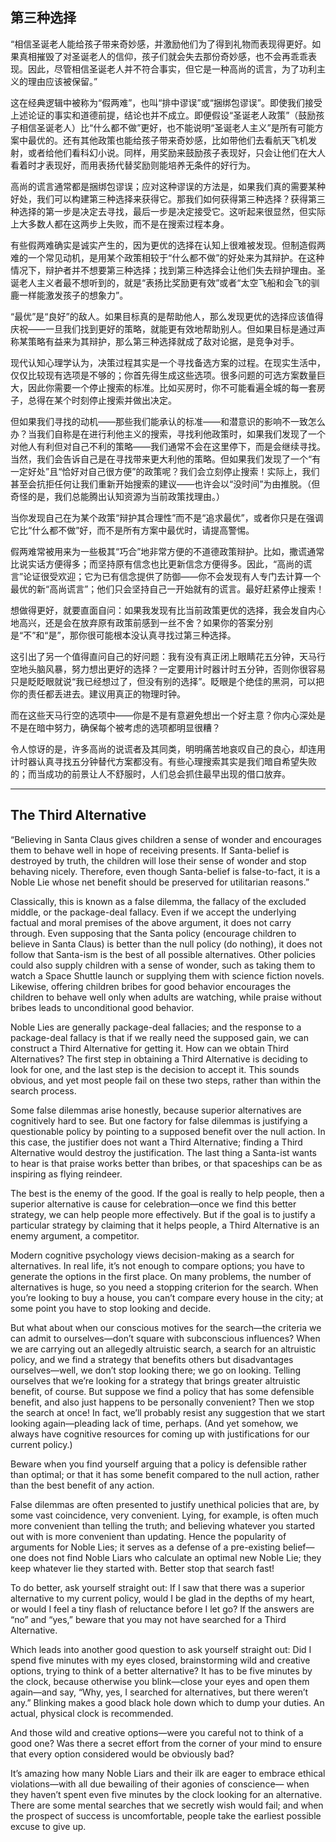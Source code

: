## 第三种选择

“相信圣诞老人能给孩子带来奇妙感，并激励他们为了得到礼物而表现得更好。如果真相摧毁了对圣诞老人的信仰，孩子们就会失去那份奇妙感，也不会再乖乖表现。因此，尽管相信圣诞老人并不符合事实，但它是一种高尚的谎言，为了功利主义的理由应该被保留。”

这在经典逻辑中被称为“假两难”，也叫“排中谬误”或“捆绑包谬误”。即使我们接受上述论证的事实和道德前提，结论也并不成立。即便假设“圣诞老人政策”（鼓励孩子相信圣诞老人）比“什么都不做”更好，也不能说明“圣诞老人主义”是所有可能方案中最优的。还有其他政策也能给孩子带来奇妙感，比如带他们去看航天飞机发射，或者给他们看科幻小说。同样，用奖励来鼓励孩子表现好，只会让他们在大人看着时才表现好，而用表扬代替奖励则能培养无条件的好行为。

高尚的谎言通常都是捆绑包谬误；应对这种谬误的方法是，如果我们真的需要某种好处，我们可以构建第三种选择来获得它。那我们如何获得第三种选择？获得第三种选择的第一步是决定去寻找，最后一步是决定接受它。这听起来很显然，但实际上大多数人都在这两步上失败，而不是在搜索过程本身。

有些假两难确实是诚实产生的，因为更优的选择在认知上很难被发现。但制造假两难的一个常见动机，是用某个政策相较于“什么都不做”的好处来为其辩护。在这种情况下，辩护者并不想要第三种选择；找到第三种选择会让他们失去辩护理由。圣诞老人主义者最不想听到的，就是“表扬比奖励更有效”或者“太空飞船和会飞的驯鹿一样能激发孩子的想象力”。

“最优”是“良好”的敌人。如果目标真的是帮助他人，那么发现更优的选择应该值得庆祝——一旦我们找到更好的策略，就能更有效地帮助别人。但如果目标是通过声称某策略有益来为其辩护，那么第三种选择就成了敌对论据，是竞争对手。

现代认知心理学认为，决策过程其实是一个寻找备选方案的过程。在现实生活中，仅仅比较现有选项是不够的；你首先得生成这些选项。很多问题的可选方案数量巨大，因此你需要一个停止搜索的标准。比如买房时，你不可能看遍全城的每一套房子，总得在某个时刻停止搜索并做出决定。

但如果我们寻找的动机——那些我们能承认的标准——和潜意识的影响不一致怎么办？当我们自称是在进行利他主义的搜索，寻找利他政策时，如果我们发现了一个对他人有利但对自己不利的策略——我们通常不会在这里停下，而是会继续寻找。当然，我们会告诉自己是在寻找带来更大利他的策略。但如果我们发现了一个“有一定好处”且“恰好对自己很方便”的政策呢？我们会立刻停止搜索！实际上，我们甚至会抗拒任何让我们重新开始搜索的建议——也许会以“没时间”为由推脱。（但奇怪的是，我们总能腾出认知资源为当前政策找理由。）

当你发现自己在为某个政策“辩护其合理性”而不是“追求最优”，或者你只是在强调它比“什么都不做”好，而不是所有方案中最优时，请提高警惕。

假两难常被用来为一些极其“巧合”地非常方便的不道德政策辩护。比如，撒谎通常比说实话方便得多；而坚持原有信念也比更新信念方便得多。因此，“高尚的谎言”论证很受欢迎；它为已有信念提供了防御——你不会发现有人专门去计算一个最优的新“高尚谎言”；他们只会坚持自己一开始就有的谎言。最好赶紧停止搜索！

想做得更好，就要直面自问：如果我发现有比当前政策更优的选择，我会发自内心地高兴，还是会在放弃原有政策前感到一丝不舍？如果你的答案分别是“不”和“是”，那你很可能根本没认真寻找过第三种选择。

这引出了另一个值得直问自己的好问题：我有没有真正闭上眼睛花五分钟，天马行空地头脑风暴，努力想出更好的选择？一定要用计时器计时五分钟，否则你很容易只是眨眨眼就说“我已经想过了，但没有别的选择”。眨眼是个绝佳的黑洞，可以把你的责任都丢进去。建议用真正的物理时钟。

而在这些天马行空的选项中——你是不是有意避免想出一个好主意？你内心深处是不是在暗中努力，确保每个被考虑的选项都明显很糟？

令人惊讶的是，许多高尚的说谎者及其同类，明明痛苦地哀叹自己的良心，却连用计时器认真寻找五分钟替代方案都没有。有些心理搜索其实是我们暗自希望失败的；而当成功的前景让人不舒服时，人们总会抓住最早出现的借口放弃。

---

## The Third Alternative

“Believing in Santa Claus gives children a sense of wonder and encourages them to behave well in hope of receiving presents. If Santa-belief is destroyed by truth, the children will lose their sense of wonder and stop behaving nicely. Therefore, even though Santa-belief is false-to-fact, it is a Noble Lie whose net benefit should be preserved for utilitarian reasons.”

Classically, this is known as a false dilemma, the fallacy of the excluded middle, or the package-deal fallacy. Even if we accept the underlying factual and moral premises of the above argument, it does not carry through. Even supposing that the Santa policy (encourage children to believe in Santa Claus) is better than the null policy (do nothing), it does not follow that Santa-ism is the best of all possible alternatives. Other policies could also supply children with a sense of wonder, such as taking them to watch a Space Shuttle launch or supplying them with science fiction novels. Likewise, offering children bribes for good behavior encourages the children to behave well only when adults are watching, while praise without bribes leads to unconditional good behavior.

Noble Lies are generally package-deal fallacies; and the response to a package-deal fallacy is that if we really need the supposed gain, we can construct a Third Alternative for getting it. How can we obtain Third Alternatives? The first step in obtaining a Third Alternative is deciding to look for one, and the last step is the decision to accept it. This sounds obvious, and yet most people fail on these two steps, rather than within the search process.

Some false dilemmas arise honestly, because superior alternatives are cognitively hard to see. But one factory for false dilemmas is justifying a questionable policy by pointing to a supposed benefit over the null action. In this case, the justifier does not want a Third Alternative; finding a Third Alternative would destroy the justification. The last thing a Santa-ist wants to hear is that praise works better than bribes, or that spaceships can be as inspiring as flying reindeer.

The best is the enemy of the good. If the goal is really to help people, then a superior alternative is cause for celebration—once we find this better strategy, we can help people more effectively. But if the goal is to justify a particular strategy by claiming that it helps people, a Third Alternative is an enemy argument, a competitor.

Modern cognitive psychology views decision-making as a search for alternatives. In real life, it’s not enough to compare options; you have to generate the options in the first place. On many problems, the number of alternatives is huge, so you need a stopping criterion for the search. When you’re looking to buy a house, you can’t compare every house in the city; at some point you have to stop looking and decide.

But what about when our conscious motives for the search—the criteria we can admit to ourselves—don’t square with subconscious influences? When we are carrying out an allegedly altruistic search, a search for an altruistic policy, and we find a strategy that benefits others but disadvantages ourselves—well, we don’t stop looking there; we go on looking. Telling ourselves that we’re looking for a strategy that brings greater altruistic benefit, of course. But suppose we find a policy that has some defensible benefit, and also just happens to be personally convenient? Then we stop the search at once! In fact, we’ll probably resist any suggestion that we start looking again—pleading lack of time, perhaps. (And yet somehow, we always have cognitive resources for coming up with justifications for our current policy.)

Beware when you find yourself arguing that a policy is defensible rather than optimal; or that it has some benefit compared to the null action, rather than the best benefit of any action.

False dilemmas are often presented to justify unethical policies that are, by some vast coincidence, very convenient. Lying, for example, is often much more convenient than telling the truth; and believing whatever you started out with is more convenient than updating. Hence the popularity of arguments for Noble Lies; it serves as a defense of a pre-existing belief—one does not find Noble Liars who calculate an optimal new Noble Lie; they keep whatever lie they started with. Better stop that search fast!

To do better, ask yourself straight out: If I saw that there was a superior alternative to my current policy, would I be glad in the depths of my heart, or would I feel a tiny flash of reluctance before I let go? If the answers are “no” and “yes,” beware that you may not have searched for a Third Alternative.

Which leads into another good question to ask yourself straight out: Did I spend five minutes with my eyes closed, brainstorming wild and creative options, trying to think of a better alternative? It has to be five minutes by the clock, because otherwise you blink—close your eyes and open them again—and say, “Why, yes, I searched for alternatives, but there weren’t any.” Blinking makes a good black hole down which to dump your duties. An actual, physical clock is recommended.

And those wild and creative options—were you careful not to think of a good one? Was there a secret effort from the corner of your mind to ensure that every option considered would be obviously bad?

It’s amazing how many Noble Liars and their ilk are eager to embrace ethical violations—with all due bewailing of their agonies of conscience— when they haven’t spent even five minutes by the clock looking for an alternative. There are some mental searches that we secretly wish would fail; and when the prospect of success is uncomfortable, people take the earliest possible excuse to give up.
